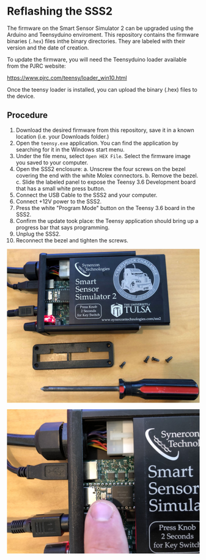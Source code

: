 # Reflashing the SSS2
The firmware on the Smart Sensor Simulator 2 can be upgraded using the Arduino and Teensyduino enviroment. This repository contains the firmware binaries (`.hex`) files inthe binary directories. They are labeled with their version and the date of creation.

To update the firmware, you will need the Teensyduino loader available from the PJRC website:

https://www.pjrc.com/teensy/loader_win10.html

Once the teensy loader is installed, you can upload the binary (.hex) files to the device.

## Procedure
 1. Download the desired firmware from this repository, save it in a known location (i.e. your Downloads folder.)
 2. Open the `teensy.exe` application. You can find the application by searching for it in the Windows start menu.
 3. Under the file menu, select `Open HEX File`. Select the firmware image you saved to your computer.
 4. Open the SSS2 enclosure:
 	a. Unscrew the four screws on the bezel covering the end with the white Molex connectors.
 	b. Remove the bezel.
 	c. Slide the labeled panel to expose the Teensy 3.6 Development board that has a small white press button.
 5. Connect the USB Cable to the SSS2 and your computer.
 6. Connect +12V power to the SSS2.
 7. Press the white "Program Mode" button on the Teensy 3.6 board in the SSS2. 
 8. Confirm the update took place: the Teensy application should bring up a progress bar that says programming.
 9. Unplug the SSS2.
 10. Reconnect the bezel and tighten the screws.

![SSS2 with Lid Opened](SSS2withLidOpened.jpg)


![Finger Pressing Programming Button](FingerPressingProgrammingButton.jpg)